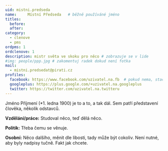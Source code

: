```yaml
---
uid: mistni.predseda
name:     Místní Předseda  	# běžně používáné jméno
titles:
  before:
  after:
category:
  - clenove
  - pms
ordpms: 1
ordclenove: 1
description: mistr světa ve skoku pro něco # zobrazuje se v lide
#img: people/ppp.jpg # zakomentuj radek dokud není fotka
mail:
  - mistni.predsedat@pirati.cz
profiles:
  facebook: https://www.facebook.com/uzivatel.na.fb  # pokud nema, staci smazat tuto radku
  googleplus: https://plus.google.com/+uzivatel.na.googleplus
  twitter: https://twitter.com/uzivatel.na.twitteru
---
```


Jméno Příjmení (*1. ledna 1900) je to a to, a tak dál. Sem patří představení člověka, několik odstavců.

**Vzdělání/práce:** Studoval něco, teď dělá něco.

**Politik:** Třeba čemu se věnuje.

**Osobní:** Něco dalšího, měnit dle libosti, tady může být cokoliv. Není nutné, aby byly nadpisy tučně. Fakt jak chcete.


